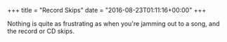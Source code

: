 +++
title = "Record Skips"
date = "2016-08-23T01:11:16+00:00"
+++

Nothing is quite as frustrating as when you're jamming out to a song, and the record or CD skips.
			